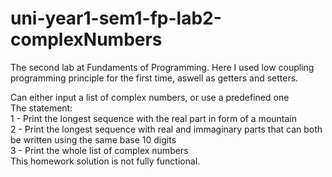 # uni-year1-sem1-fp-lab2-complexNumbers
 The second lab at Fundaments of Programming. Here I used low coupling programming principle for the first time, aswell as getters and setters.

Can either input a list of complex numbers, or use a predefined one  
The statement:  
  1 - Print the longest sequence with the real part in form of a mountain  
  2 - Print the longest sequence with real and immaginary parts that can both be written using the same base 10 digits  
  3 - Print the whole list of complex numbers  
This homework solution is not fully functional.
